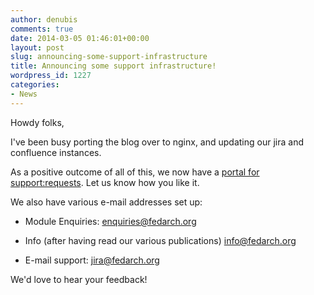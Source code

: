 ```yaml
---
author: denubis
comments: true
date: 2014-03-05 01:46:01+00:00
layout: post
slug: announcing-some-support-infrastructure
title: Announcing some support infrastructure!
wordpress_id: 1227
categories:
- News
---
```


Howdy folks,

I've been busy porting the blog over to nginx, and updating our jira and confluence instances.

As a positive outcome of all of this, we now have a [portal for support:requests](https://jira.fedarch.org:8443/servicedesk/customer/support). Let us know how you like it.

We also have various e-mail addresses set up:

* Module Enquiries: [enquiries@fedarch.org](mailto:enquiries@fedarch.org)

* Info (after having read our various publications) [info@fedarch.org](mailto:info@fedarch.org)

* E-mail support: [jira@fedarch.org](mailto:jira@fedarch.org)

We'd love to hear your feedback!
